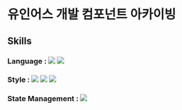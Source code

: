 # 유인어스 개발 컴포넌트 아카이빙

## Skills
### Language : <img src="https://img.shields.io/badge/javascript-F7DF1E?style=for-the-badge&logo=javascript&logoColor=black"> <img src="https://img.shields.io/badge/react-61DAFB?style=for-the-badge&logo=react&logoColor=black">
### Style : <img src="https://img.shields.io/badge/css-1572B6?style=for-the-badge&logo=css3&logoColor=white"> <img src="https://img.shields.io/badge/Sass-CC6699?style=for-the-badge&logo=Sass&logoColor=white"/> <img src="https://img.shields.io/badge/StyledComponents-3178C6?style=for-the-badge&logo=Typescript&logoColor=white"/>
### State Management : <img src="https://img.shields.io/badge/Redux-764ABC?style=for-the-badge&logo=Redux&logoColor=purple">
